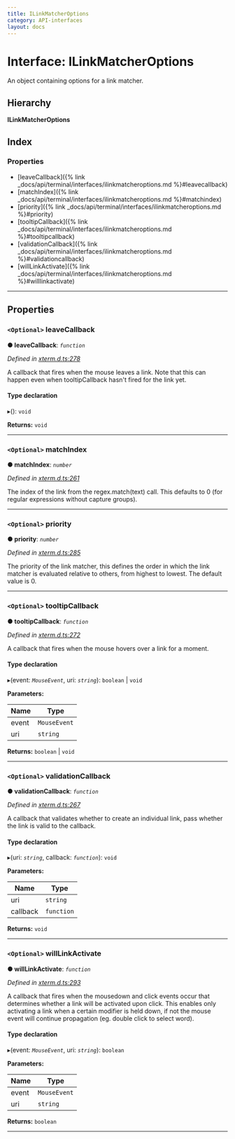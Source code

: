 ```yaml
---
title: ILinkMatcherOptions
category: API-interfaces
layout: docs
---
```



# Interface: ILinkMatcherOptions

An object containing options for a link matcher.

## Hierarchy

**ILinkMatcherOptions**

## Index

### Properties

* [leaveCallback]({% link _docs/api/terminal/interfaces/ilinkmatcheroptions.md %}#leavecallback)
* [matchIndex]({% link _docs/api/terminal/interfaces/ilinkmatcheroptions.md %}#matchindex)
* [priority]({% link _docs/api/terminal/interfaces/ilinkmatcheroptions.md %}#priority)
* [tooltipCallback]({% link _docs/api/terminal/interfaces/ilinkmatcheroptions.md %}#tooltipcallback)
* [validationCallback]({% link _docs/api/terminal/interfaces/ilinkmatcheroptions.md %}#validationcallback)
* [willLinkActivate]({% link _docs/api/terminal/interfaces/ilinkmatcheroptions.md %}#willlinkactivate)

---

## Properties

<a id="leavecallback"></a>

### `<Optional>` leaveCallback

**● leaveCallback**: *`function`*

*Defined in [xterm.d.ts:278](https://github.com/Tyriar/xterm.js/blob/4.0.0/typings/xterm.d.ts#L278)*

A callback that fires when the mouse leaves a link. Note that this can happen even when tooltipCallback hasn't fired for the link yet.

#### Type declaration
▸(): `void`

**Returns:** `void`

___
<a id="matchindex"></a>

### `<Optional>` matchIndex

**● matchIndex**: *`number`*

*Defined in [xterm.d.ts:261](https://github.com/Tyriar/xterm.js/blob/4.0.0/typings/xterm.d.ts#L261)*

The index of the link from the regex.match(text) call. This defaults to 0 (for regular expressions without capture groups).

___
<a id="priority"></a>

### `<Optional>` priority

**● priority**: *`number`*

*Defined in [xterm.d.ts:285](https://github.com/Tyriar/xterm.js/blob/4.0.0/typings/xterm.d.ts#L285)*

The priority of the link matcher, this defines the order in which the link matcher is evaluated relative to others, from highest to lowest. The default value is 0.

___
<a id="tooltipcallback"></a>

### `<Optional>` tooltipCallback

**● tooltipCallback**: *`function`*

*Defined in [xterm.d.ts:272](https://github.com/Tyriar/xterm.js/blob/4.0.0/typings/xterm.d.ts#L272)*

A callback that fires when the mouse hovers over a link for a moment.

#### Type declaration
▸(event: *`MouseEvent`*, uri: *`string`*): `boolean` \| `void`

**Parameters:**

| Name | Type |
| ------ | ------ |
| event | `MouseEvent` |
| uri | `string` |

**Returns:** `boolean` \| `void`

___
<a id="validationcallback"></a>

### `<Optional>` validationCallback

**● validationCallback**: *`function`*

*Defined in [xterm.d.ts:267](https://github.com/Tyriar/xterm.js/blob/4.0.0/typings/xterm.d.ts#L267)*

A callback that validates whether to create an individual link, pass whether the link is valid to the callback.

#### Type declaration
▸(uri: *`string`*, callback: *`function`*): `void`

**Parameters:**

| Name | Type |
| ------ | ------ |
| uri | `string` |
| callback | `function` |

**Returns:** `void`

___
<a id="willlinkactivate"></a>

### `<Optional>` willLinkActivate

**● willLinkActivate**: *`function`*

*Defined in [xterm.d.ts:293](https://github.com/Tyriar/xterm.js/blob/4.0.0/typings/xterm.d.ts#L293)*

A callback that fires when the mousedown and click events occur that determines whether a link will be activated upon click. This enables only activating a link when a certain modifier is held down, if not the mouse event will continue propagation (eg. double click to select word).

#### Type declaration
▸(event: *`MouseEvent`*, uri: *`string`*): `boolean`

**Parameters:**

| Name | Type |
| ------ | ------ |
| event | `MouseEvent` |
| uri | `string` |

**Returns:** `boolean`

___

